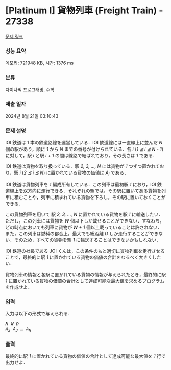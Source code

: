 # [Platinum I] 貨物列車 (Freight Train) - 27338 

[문제 링크](https://www.acmicpc.net/problem/27338) 

### 성능 요약

메모리: 721948 KB, 시간: 1376 ms

### 분류

다이나믹 프로그래밍, 수학

### 제출 일자

2024년 8월 21일 03:10:43

### 문제 설명

<p>IOI 鉄道は <var>1</var> 本の鉄道路線を運営している．IOI 鉄道線には一直線上に並んだ <var>N</var> 個の駅があり，順に <var>1</var> から <var>N</var> までの番号が付けられている．各 <var>i</var> (<var>1 ≦ i ≦ N - 1</var>) に対して，駅 <var>i</var> と駅 <var>i + 1</var> の間は線路で結ばれており，その長さは <var>1</var> である．</p>

<p>IOI 鉄道は貨物を取り扱っている．駅 <var>2, 3, …, N</var> には貨物が <var>1</var> つずつ置かれており，駅 <var>i</var> (<var>2 ≦ i ≦ N</var>) に置かれている貨物の価値は <var>A<sub>i</sub></var> である．</p>

<p>IOI 鉄道は貨物列車を <var>1</var> 編成所有している．この列車は最初駅 <var>1</var> におり，IOI 鉄道線上を双方向に走行できる．それぞれの駅では，その駅に置いてある貨物を列車に積むことや，列車に積まれている貨物を下ろし，その駅に置いておくことができる．</p>

<p>この貨物列車を用いて 駅 <var>2, 3, …, N</var> に置かれている貨物を駅 <var>1</var> に輸送したい．ただし，この列車には貨物を <var>W</var> 個以下しか載せることができない．すなわち，どの時点においても列車に貨物が <var>W + 1</var> 個以上載っていることは許されない．また，この列車は燃料の都合上，最大でも総距離 <var>D</var> しか走行することができない．そのため，すべての貨物を駅 <var>1</var> に輸送することはできないかもしれない．</p>

<p>IOI 鉄道の社長である JOI くんは，この条件のもと適切に貨物列車を走行させることで，最終的に駅 <var>1</var> に置かれている貨物の価値の合計をなるべく大きくしたい．</p>

<p>貨物列車の情報と各駅に置かれている貨物の情報が与えられたとき，最終的に駅 <var>1</var> に置かれている貨物の価値の合計として達成可能な最大値を求めるプログラムを作成せよ．</p>

### 입력 

 <p>入力は以下の形式で与えられる．</p>

<pre><var>N</var> <var>W</var> <var>D</var>
<var>A<sub>2</sub></var> <var>A<sub>3</sub></var> <var>…</var> <var>A<sub>N</sub></var></pre>

### 출력 

 <p>最終的に駅 <var>1</var> に置かれている貨物の価値の合計として達成可能な最大値を <var>1</var> 行で出力せよ．</p>

